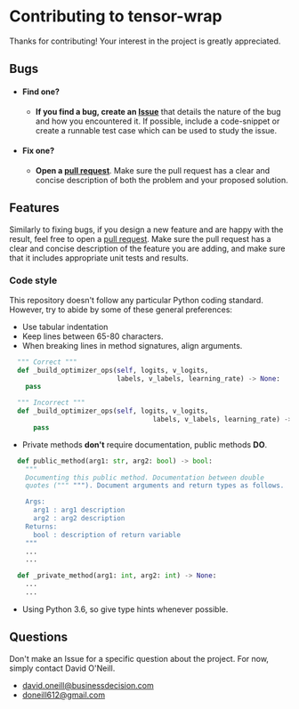 # Contributing to tensor-wrap
Thanks for contributing! Your interest in the project is greatly appreciated.
## Bugs
- #### Find one?
  - **If you find a bug, create an [Issue](https://github.com/doneill612/tensor-wrap/issues)**
    that details the nature of the bug and how you encountered it. If possible,
    include a code-snippet or create a runnable test case which can be used to study
    the issue.
- #### Fix one?
  - **Open a [pull request](https://github.com/doneill612/tensor-wrap/pulls)**. Make
    sure the pull request has a clear and concise description of both the problem
    and your proposed solution.

## Features
Similarly to fixing bugs, if you design a new feature and are happy with the result,
feel free to open a [pull request](https://github.com/doneill612/tensor-wrap/pulls).
Make sure the pull request has a clear and concise description of the feature
you are adding, and make sure that it includes appropriate unit tests and results.

### Code style
This repository doesn't follow any particular Python coding standard. However,
try to abide by some of these general preferences:
- Use tabular indentation
- Keep lines between 65-80 characters.
- When breaking lines in method signatures, align arguments.
```python
  """ Correct """
  def _build_optimizer_ops(self, logits, v_logits,
                           labels, v_labels, learning_rate) -> None:
    pass

  """ Incorrect """
  def _build_optimizer_ops(self, logits, v_logits,
                                    labels, v_labels, learning_rate) -> None:
      pass
```
- Private methods **don't** require documentation, public methods **DO**.
```python
  def public_method(arg1: str, arg2: bool) -> bool:
    """
    Documenting this public method. Documentation between double
    quotes (""" """). Document arguments and return types as follows.

    Args:
      arg1 : arg1 description
      arg2 : arg2 description
    Returns:
      bool : description of return variable
    """
    ...
    ...

  def _private_method(arg1: int, arg2: int) -> None:
    ...
    ...
```
- Using Python 3.6, so give type hints whenever possible.

## Questions
Don't make an Issue for a specific question about the project. For now, simply
contact David O'Neill.
- david.oneill@businessdecision.com
- doneill612@gmail.com
